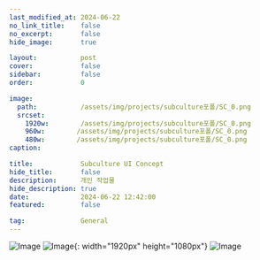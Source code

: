 ```yaml
---
last_modified_at: 2024-06-22
no_link_title:    false 
no_excerpt:       false 
hide_image:       true

layout:           post
cover:            false
sidebar:          false
order:            0

image:
  path:           /assets/img/projects/subculture포폴/SC_0.png
  srcset:
    1920w:        /assets/img/projects/subculture포폴/SC_0.png
    960w:        /assets/img/projects/subculture포폴/SC_0.png
    480w:        /assets/img/projects/subculture포폴/SC_0.png
caption:          

title:            Subculture UI Concept
hide_title:       false
description:      개인 작업물
hide_description: true
date:             2024-06-22 12:42:00
featured:         false

tag:              General
---
```



![Image](/assets/img/projects/subculture포폴/SC_01.png)
![Image](/assets/img/projects/subculture포폴/SC_01.1.gif){: width="1920px" height="1080px"}
![Image](/assets/img/projects/subculture포폴/SC_02.png)
